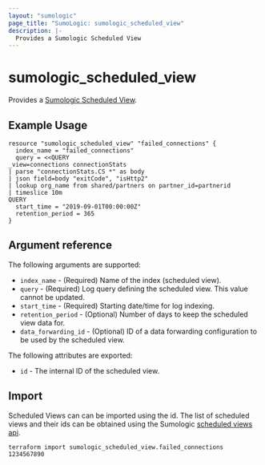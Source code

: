 ```yaml
---
layout: "sumologic"
page_title: "SumoLogic: sumologic_scheduled_view"
description: |-
  Provides a Sumologic Scheduled View
---
```


# sumologic_scheduled_view
Provides a [Sumologic Scheduled View][1].

## Example Usage
```hcl
resource "sumologic_scheduled_view" "failed_connections" {
  index_name = "failed_connections"
  query = <<QUERY
_view=connections connectionStats
| parse "connectionStats.CS *" as body
| json field=body "exitCode", "isHttp2"
| lookup org_name from shared/partners on partner_id=partnerid
| timeslice 10m
QUERY
  start_time = "2019-09-01T00:00:00Z"
  retention_period = 365
}
```

## Argument reference

The following arguments are supported:

- `index_name` - (Required) Name of the index (scheduled view).
- `query` - (Required) Log query defining the scheduled view. This value cannot be updated.
- `start_time` - (Required) Starting date/time for log indexing.
- `retention_period` - (Optional) Number of days to keep the scheduled view data for.
- `data_forwarding_id` - (Optional) ID of a data forwarding configuration to be used by the scheduled view.

The following attributes are exported:

- `id` - The internal ID of the scheduled view.

## Import
Scheduled Views can can be imported using the id. The list of scheduled views and their ids can be obtained using the Sumologic [scheduled views api][2].

```hcl
terraform import sumologic_scheduled_view.failed_connections 1234567890
```

[1]: https://help.sumologic.com/Manage/Scheduled-Views
[2]: https://api.sumologic.com/docs/#operation/listScheduledViews

